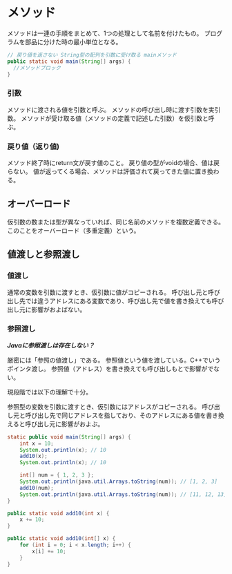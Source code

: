 # メソッド
メソッドは一連の手順をまとめて、1つの処理として名前を付けたもの。
プログラムを部品に分けた時の最小単位となる。
``` Java
// 戻り値を返さない String型の配列を引数に受け取る mainメソッド
public static void main(String[] args) {
  //メソッドブロック
}
```
### 引数
メソッドに渡される値を引数と呼ぶ。
メソッドの呼び出し時に渡す引数を実引数。
メソッドが受け取る値（メソッドの定義で記述した引数）を仮引数と呼ぶ。

### 戻り値（返り値)
メソッド終了時にreturn文が戻す値のこと。
戻り値の型がvoidの場合、値は戻らない。
値が返ってくる場合、メソッドは評価されて戻ってきた値に置き換わる。

## オーバーロード
仮引数の数または型が異なっていれば、同じ名前のメソッドを複数定義できる。
このことをオーバーロード（多重定義）という。

## 値渡しと参照渡し
### 値渡し
通常の変数を引数に渡すとき、仮引数に値がコピーされる。
呼び出し元と呼び出し先では違うアドレスにある変数であり、呼び出し先で値を書き換えても呼び出し元に影響がおよばない。
### 参照渡し
***Javaに参照渡しは存在しない？***

厳密には「参照の値渡し」である。
参照値という値を渡している。C++でいうポインタ渡し。
参照値（アドレス）を書き換えても呼び出しもとで影響がでない。

現段階では以下の理解で十分。

参照型の変数を引数に渡すとき、仮引数にはアドレスがコピーされる。
呼び出し元と呼び出し先で同じアドレスを指しており、そのアドレスにある値を書き換えると呼び出し元に影響がおよぶ。

``` Java
static public void main(String[] args) {
	int x = 10;
	System.out.println(x); // 10
	add10(x);
	System.out.println(x); // 10

	int[] num = { 1, 2, 3 };
	System.out.println(java.util.Arrays.toString(num)); // [1, 2, 3]
	add10(num);
	System.out.println(java.util.Arrays.toString(num)); // [11, 12, 13]
}

public static void add10(int x) {
	x += 10;
}

public static void add10(int[] x) {
	for (int i = 0; i < x.length; i++) {
		x[i] += 10;
	}
}
```
